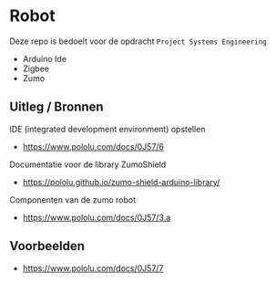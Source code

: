 # Robot

Deze repo is bedoelt voor de opdracht `Project Systems Engineering`

- Arduino Ide
- Zigbee
- Zumo

## Uitleg / Bronnen

IDE (integrated development environment) opstellen 
- https://www.pololu.com/docs/0J57/6

Documentatie voor de library ZumoShield
- https://pololu.github.io/zumo-shield-arduino-library/

Componenten van de zumo robot
- https://www.pololu.com/docs/0J57/3.a


## Voorbeelden

- https://www.pololu.com/docs/0J57/7
